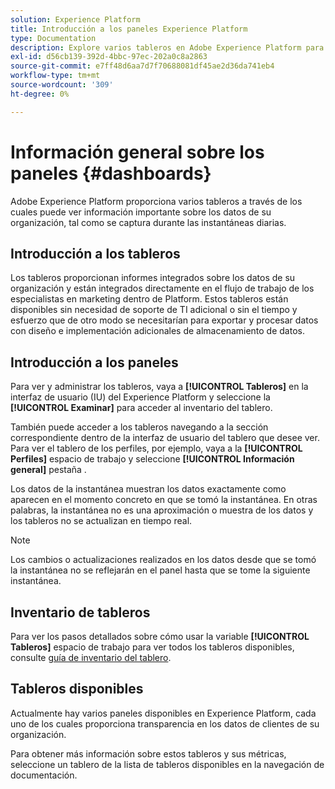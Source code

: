 ```yaml
---
solution: Experience Platform
title: Introducción a los paneles Experience Platform
type: Documentation
description: Explore varios tableros en Adobe Experience Platform para ver información importante sobre los datos de su organización, tal como se capturan en las instantáneas diarias.
exl-id: d56cb139-392d-4bbc-97ec-202a0c8a2863
source-git-commit: e7ff48d6aa7d7f70688081df45ae2d36da741eb4
workflow-type: tm+mt
source-wordcount: '309'
ht-degree: 0%

---
```



# Información general sobre los paneles {#dashboards}

Adobe Experience Platform proporciona varios tableros a través de los cuales puede ver información importante sobre los datos de su organización, tal como se captura durante las instantáneas diarias.

## Introducción a los tableros

Los tableros proporcionan informes integrados sobre los datos de su organización y están integrados directamente en el flujo de trabajo de los especialistas en marketing dentro de Platform. Estos tableros están disponibles sin necesidad de soporte de TI adicional o sin el tiempo y esfuerzo que de otro modo se necesitarían para exportar y procesar datos con diseño e implementación adicionales de almacenamiento de datos.

## Introducción a los paneles

Para ver y administrar los tableros, vaya a **[!UICONTROL Tableros]** en la interfaz de usuario (IU) del Experience Platform y seleccione la **[!UICONTROL Examinar]** para acceder al inventario del tablero.

También puede acceder a los tableros navegando a la sección correspondiente dentro de la interfaz de usuario del tablero que desee ver. Para ver el tablero de los perfiles, por ejemplo, vaya a la **[!UICONTROL Perfiles]** espacio de trabajo y seleccione **[!UICONTROL Información general]** pestaña .

Los datos de la instantánea muestran los datos exactamente como aparecen en el momento concreto en que se tomó la instantánea. En otras palabras, la instantánea no es una aproximación o muestra de los datos y los tableros no se actualizan en tiempo real.

>[!NOTE]
>
>Los cambios o actualizaciones realizados en los datos desde que se tomó la instantánea no se reflejarán en el panel hasta que se tome la siguiente instantánea.

## Inventario de tableros

Para ver los pasos detallados sobre cómo usar la variable **[!UICONTROL Tableros]** espacio de trabajo para ver todos los tableros disponibles, consulte [guía de inventario del tablero](./inventory.md).

## Tableros disponibles

Actualmente hay varios paneles disponibles en Experience Platform, cada uno de los cuales proporciona transparencia en los datos de clientes de su organización.

Para obtener más información sobre estos tableros y sus métricas, seleccione un tablero de la lista de tableros disponibles en la navegación de documentación.
